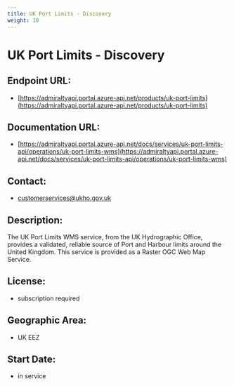 ```yaml
---
title: UK Port Limits - Discovery
weight: 10
---
```


# UK Port Limits - Discovery

## Endpoint URL:
 - [https://admiraltyapi.portal.azure-api.net/products/uk-port-limits](https://admiraltyapi.portal.azure-api.net/products/uk-port-limits)

## Documentation URL:
 - [https://admiraltyapi.portal.azure-api.net/docs/services/uk-port-limits-api/operations/uk-port-limits-wms](https://admiraltyapi.portal.azure-api.net/docs/services/uk-port-limits-api/operations/uk-port-limits-wms)

## Contact:
 - [customerservices@ukho.gov.uk](mailto:customerservices@ukho.gov.uk)

## Description:
The UK Port Limits WMS service, from the UK Hydrographic Office, provides a validated, reliable source of Port and Harbour limits around the United Kingdom. This service is provided as a Raster OGC Web Map Service.

## License:
 - subscription required

## Geographic Area:
 - UK EEZ

## Start Date:
 - in service

